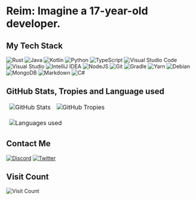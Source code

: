 # Reim: Imagine a 17-year-old developer.

## My Tech Stack
![Rust](https://img.shields.io/badge/Rust-black?style=for-the-badge&logo=rust) ![Java](https://img.shields.io/badge/java-%23ED8B00.svg?style=for-the-badge&logo=java&logoColor=white) ![Kotlin](https://img.shields.io/badge/kotlin-%237F52FF.svg?style=for-the-badge&logo=kotlin&logoColor=white) ![Python](https://img.shields.io/badge/python-3670A0?style=for-the-badge&logo=python&logoColor=ffdd54) ![TypeScript](https://img.shields.io/badge/typescript-%23007ACC.svg?style=for-the-badge&logo=typescript&logoColor=white) ![Visual Studio Code](https://img.shields.io/badge/Visual%20Studio%20Code-0078d7.svg?style=for-the-badge&logo=visual-studio-code&logoColor=white) ![Visual Studio](https://img.shields.io/badge/Visual%20Studio-5C2D91.svg?style=for-the-badge&logo=visual-studio&logoColor=white) ![IntelliJ IDEA](https://img.shields.io/badge/IntelliJIDEA-000000.svg?style=for-the-badge&logo=intellij-idea&logoColor=white) ![NodeJS](https://img.shields.io/badge/node.js-6DA55F?style=for-the-badge&logo=node.js&logoColor=white) ![Git](https://img.shields.io/badge/git-%23F05033.svg?style=for-the-badge&logo=git&logoColor=white) ![Gradle](https://img.shields.io/badge/Gradle-02303A.svg?style=for-the-badge&logo=Gradle&logoColor=white) ![Yarn](https://img.shields.io/badge/yarn-%232C8EBB.svg?style=for-the-badge&logo=yarn&logoColor=white) ![Debian](https://img.shields.io/badge/Debian-D70A53?style=for-the-badge&logo=debian&logoColor=white) ![MongoDB](https://img.shields.io/badge/MongoDB-%234ea94b.svg?style=for-the-badge&logo=mongodb&logoColor=white) ![Markdown](https://img.shields.io/badge/markdown-%23000000.svg?style=for-the-badge&logo=markdown&logoColor=white) ![C#](https://img.shields.io/badge/c%23-%23239120.svg?style=for-the-badge&logo=c-sharp&logoColor=white)

## GitHub Stats, Tropies and Language used
<table align="center" border="0" cellpadding="0" cellspacing="0">
  <thead>
    <tr>
      <td>
        <img
          src="https://github-readme-stats.vercel.app/api?username=reim-developer&show_icons=true&locale=en&theme=tokyonight&count_private=true"
          alt="GitHub Stats"
        />
      </td>
        <td>
        <img
          src="https://github-trophies.vercel.app/?username=reim-developer&theme=onedark&no-frame=false&no-bg=false&margin-w=4"
          alt="GitHub Tropies"
        />
  </thead>
</table>
<table aligh="center" border="0" cellpadding="0" cellspacing="0">
  <thead>
    <tr>
        </td>
       <td>
        <img
          src="https://github-readme-stats.vercel.app/api/top-langs/?username=Reim-developer&layout=compact&theme=dark&no_border=true"
          alt="Languages used"
        />
      </td>
    </tr>
    </tr>
  </thead>
</table>

## Contact Me
[![Discord](https://img.shields.io/badge/Discord-%235865F2.svg?style=for-the-badge&logo=discord&logoColor=white)](https://discordapp.com/users/1043482116127727666) [![Twitter](https://img.shields.io/badge/Twitter-%231DA1F2.svg?style=for-the-badge&logo=Twitter&logoColor=white)](https://x.com/Reim_empdev)

## Visit Count
![Visit Count](https://profile-counter.glitch.me/%7Breim-developer%7D/count.svg)

